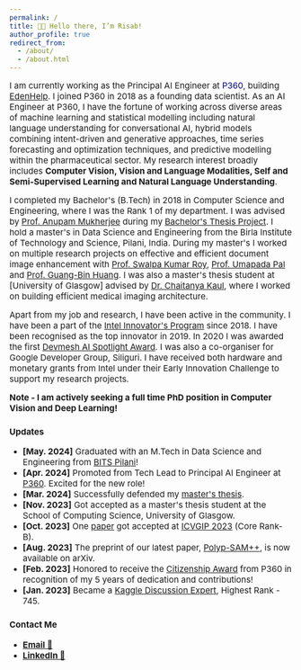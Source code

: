 ```yaml
---
permalink: /
title: 👋🏼 Hello there, I’m Risab!
author_profile: true
redirect_from: 
  - /about/
  - /about.html
---
```


<span style="font-size: 15px;">I am currently working as the Principal AI Engineer at <a href="https://www.p360.com/" style="text-decoration: none; color: #000080;">P360</a>, building [EdenHelp](https://www.p360.com/edenhelp/). I joined P360 in 2018 as a founding data scientist. As an AI Engineer at P360, I have the fortune of working across diverse areas of machine learning and statistical modelling including natural language understanding for conversational AI, hybrid models combining intent-driven and generative approaches, time series forecasting and optimization techniques, and predictive modelling within the pharmaceutical sector. My research interest broadly includes <strong>Computer Vision, Vision and Language Modalities, Self and Semi-Supervised Learning and Natural Language Understanding</strong>.

<span style="font-size: 15px;">I completed my Bachelor's (B.Tech) in 2018 in Computer Science and Engineering, where I was the Rank 1 of my department. I was advised by [Prof. Anupam Mukherjee](https://scholar.google.co.in/citations?user=pixVZ0oAAAAJ&hl=en) during my [Bachelor's Thesis Project](https://devmesh.intel.com/projects/self-driving-bot-on-intel-architecture#about-section). I hold a master's in Data Science and Engineering from the Birla Institute of Technology and Science, Pilani, India. During my master's I worked on multiple research projects on effective and efficient document image enhancement with [Prof. Swalpa Kumar Roy](https://scholar.google.com/citations?user=1WVrFGwAAAAJ&hl=en), [Prof. Umapada Pal](https://scholar.google.com/citations?user=2_z_CogAAAAJ&hl=en) and [Prof. Guang-Bin Huang](https://scholar.google.com.sg/citations?user=LhSqQCIAAAAJ&hl=en). I was also a master's thesis student at [University of Glasgow] advised by [Dr. Chaitanya Kaul](https://chaitanya-kaul.github.io/), where I worked on building efficient medical imaging architecture.

<span style="font-size: 15px;">Apart from my job and research, I have been active in the community. I have been a part of the [Intel Innovator's Program](https://devmesh.intel.com/users/risab-biswas) since 2018. I have been recognised as the top innovator in 2019. In 2020 I was awarded the first [Devmesh AI Spotlight Award](https://devmesh.intel.com/posts/638312/congrats-to-our-devmesh-spotlight-award-winners). I was also a co-organiser for Google Developer Group, Siliguri. I have received both hardware and monetary grants from Intel under their Early Innovation Challenge to support my research projects.

<span style="font-size: 15px;"><strong>Note - I am actively seeking a full time PhD position in Computer Vision and Deep Learning!</strong></span> 


### <span style="font-size: 15px;">Updates</span>
- <span style="font-size: 15px;">**[May. 2024]** Graduated with an M.Tech in Data Science and Engineering from [BITS Pilani](https://www.bits-pilani.ac.in/)!</span>
- <span style="font-size: 15px;">**[Apr. 2024]** Promoted from Tech Lead to Principal AI Engineer at [P360](https://www.p360.com/leadership/). Excited for the new role!</span>
- <span style="font-size: 15px;">**[Mar. 2024]** Successfully defended my [master's thesis](https://arxiv.org/pdf/2406.03173).</span>
- <span style="font-size: 15px;">**[Nov. 2023]** Got accepted as a master's thesis student at the School of Computing Science, University of Glasgow.</span>
- <span style="font-size: 15px;">**[Oct. 2023]** One [paper](https://dl.acm.org/doi/abs/10.1145/3627631.3627639) got accepted at [ICVGIP 2023](https://www.iitrpr.ac.in/ICVGIP/) (Core Rank-B).</span>
- <span style="font-size: 15px;">**[Aug. 2023]** The preprint of our latest paper, [Polyp-SAM++](https://arxiv.org/abs/2308.06623), is now available on arXiv.</span>
- <span style="font-size: 15px;">**[Feb. 2023]** Honored to receive the [Citizenship Award](https://www.linkedin.com/posts/activity-7031705908409712641-huup?utm_source=share&utm_medium=member_desktop) from P360 in recognition of my 5 years of dedication and contributions!</span>
- <span style="font-size: 15px;">**[Jan. 2023]** Became a [Kaggle Discussion Expert](https://www.kaggle.com/risabbiswas19), Highest Rank - 745.</span>

### <span style="font-size: 15px;">Contact Me</span>
- <span style="font-size: 15px;">**[Email 📩](mailto:risabbiswas19@gmail.com)**
- <span style="font-size: 15px;">**[LinkedIn 🙌](https://www.linkedin.com/in/risab-biswas/)**